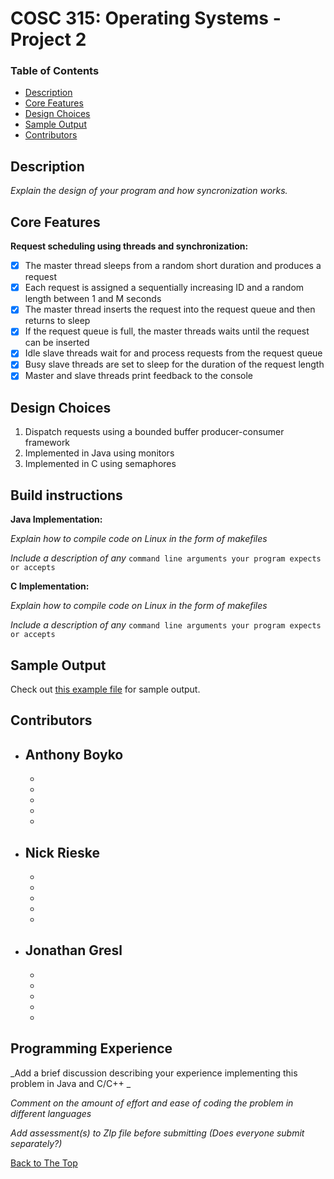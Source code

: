# COSC 315: Operating Systems - Project 2

### Table of Contents
- [Description](#description)
- [Core Features](#core-features)
- [Design Choices](#design-choices)
- [Sample Output](#sample-output)
- [Contributors](#contributors)

## Description

_Explain the design of your program and how syncronization works._

## Core Features
**Request scheduling using threads and synchronization:**
- [x] The master thread sleeps from a random short duration and produces a request
- [x] Each request is assigned a sequentially increasing ID and a random length between 1 and M seconds
- [x] The master thread inserts the request into the request queue and then returns to sleep
- [x] If the request queue is full, the master threads waits until the request can be inserted
- [x] Idle slave threads wait for and process requests from the request queue
- [x] Busy slave threads are set to sleep for the duration of the request length
- [x] Master and slave threads print feedback to the console

## Design Choices
  1. Dispatch requests using a bounded buffer producer-consumer framework
  2. Implemented in Java using monitors
  3. Implemented in C using semaphores
  
## Build instructions
**Java Implementation:**

_Explain how to compile code on Linux in the form of makefiles_

_Include a description of any_ `command line arguments your program expects or accepts`

**C Implementation:**

_Explain how to compile code on Linux in the form of makefiles_

_Include a description of any_ `command line arguments your program expects or accepts`

## Sample Output
Check out [this example file](sample_output.txt) for sample output.

## Contributors
- **Anthony Boyko**
  - 
  - 
  - 
  - 
  - 
  - 
- **Nick Rieske**
  - 
  - 
  - 
  - 
  - 
  - 
- **Jonathan Gresl**
  - 
  - 
  - 
  - 
  - 
  - 

## Programming Experience

_Add a brief discussion describing your experience implementing this problem in Java and C/C++ _

_Comment on the amount of effort and ease of coding the problem in different languages_

_Add assessment(s) to ZIp file before submitting (Does everyone submit separately?)_

[Back to The Top](#cosc-315-operating-systems---project-2)
